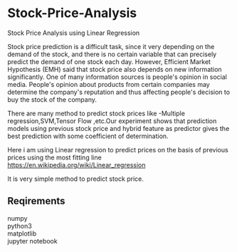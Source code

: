 # Stock-Price-Analysis
Stock Price Analysis using Linear Regression

Stock price prediction is a difficult task, since it very depending on the demand of the stock, and there is no certain variable that can
precisely predict the demand of one stock each day. However, Efficient Market Hypothesis (EMH) said that stock price also depends on new 
information significantly. One of many information sources is people's opinion in social media. People's opinion about products from 
certain companies may determine the company's reputation and thus affecting people's decision to buy the stock of the company. 

There are many method to predict stock prices like -Multiple regression,SVM,Tensor Flow ,etc.Our experiment shows that prediction models
using previous stock price and hybrid feature as predictor gives the best prediction with some coefficient of determination. 

Here i am using Linear regression to predict prices on the basis of previous prices using the most fitting line  https://en.wikipedia.org/wiki/Linear_regression

It is very simple method to predict stock price.

## Reqirements
numpy                                                                                                                                     
python3                                                                                                                                   
matplotlib                                                                                                                                 
jupyter notebook


